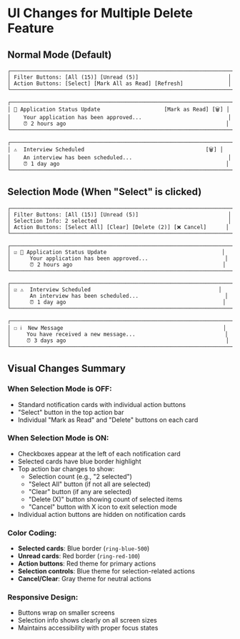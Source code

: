 # UI Changes for Multiple Delete Feature

## Normal Mode (Default)

```
┌─────────────────────────────────────────────────────────────────────┐
│ Filter Buttons: [All (15)] [Unread (5)]                            │
│ Action Buttons: [Select] [Mark All as Read] [Refresh]              │
└─────────────────────────────────────────────────────────────────────┘

┌─────────────────────────────────────────────────────────────────────┐
│ 🔔 Application Status Update                    [Mark as Read] [🗑] │
│    Your application has been approved...                           │
│    ⏰ 2 hours ago                                                  │
└─────────────────────────────────────────────────────────────────────┘

┌─────────────────────────────────────────────────────────────────────┐
│ ⚠️  Interview Scheduled                                      [🗑] │
│    An interview has been scheduled...                              │
│    ⏰ 1 day ago                                                    │
└─────────────────────────────────────────────────────────────────────┘
```

## Selection Mode (When "Select" is clicked)

```
┌─────────────────────────────────────────────────────────────────────┐
│ Filter Buttons: [All (15)] [Unread (5)]                            │
│ Selection Info: 2 selected                                         │
│ Action Buttons: [Select All] [Clear] [Delete (2)] [❌ Cancel]      │
└─────────────────────────────────────────────────────────────────────┘

┌─────────────────────────────────────────────────────────────────────┐
│ ☑️ 🔔 Application Status Update                                    │
│      Your application has been approved...                        │
│      ⏰ 2 hours ago                                               │
└─────────────────────────────────────────────────────────────────────┘

┌─────────────────────────────────────────────────────────────────────┐
│ ☑️ ⚠️  Interview Scheduled                                        │
│      An interview has been scheduled...                           │
│      ⏰ 1 day ago                                                 │
└─────────────────────────────────────────────────────────────────────┘

┌─────────────────────────────────────────────────────────────────────┐
│ ☐ ℹ️  New Message                                                  │
│     You have received a new message...                            │
│     ⏰ 3 days ago                                                  │
└─────────────────────────────────────────────────────────────────────┘
```

## Visual Changes Summary

### When Selection Mode is OFF:

- Standard notification cards with individual action buttons
- "Select" button in the top action bar
- Individual "Mark as Read" and "Delete" buttons on each card

### When Selection Mode is ON:

- Checkboxes appear at the left of each notification card
- Selected cards have blue border highlight
- Top action bar changes to show:
  - Selection count (e.g., "2 selected")
  - "Select All" button (if not all are selected)
  - "Clear" button (if any are selected)
  - "Delete (X)" button showing count of selected items
  - "Cancel" button with X icon to exit selection mode
- Individual action buttons are hidden on notification cards

### Color Coding:

- **Selected cards**: Blue border (`ring-blue-500`)
- **Unread cards**: Red border (`ring-red-100`)
- **Action buttons**: Red theme for primary actions
- **Selection controls**: Blue theme for selection-related actions
- **Cancel/Clear**: Gray theme for neutral actions

### Responsive Design:

- Buttons wrap on smaller screens
- Selection info shows clearly on all screen sizes
- Maintains accessibility with proper focus states
